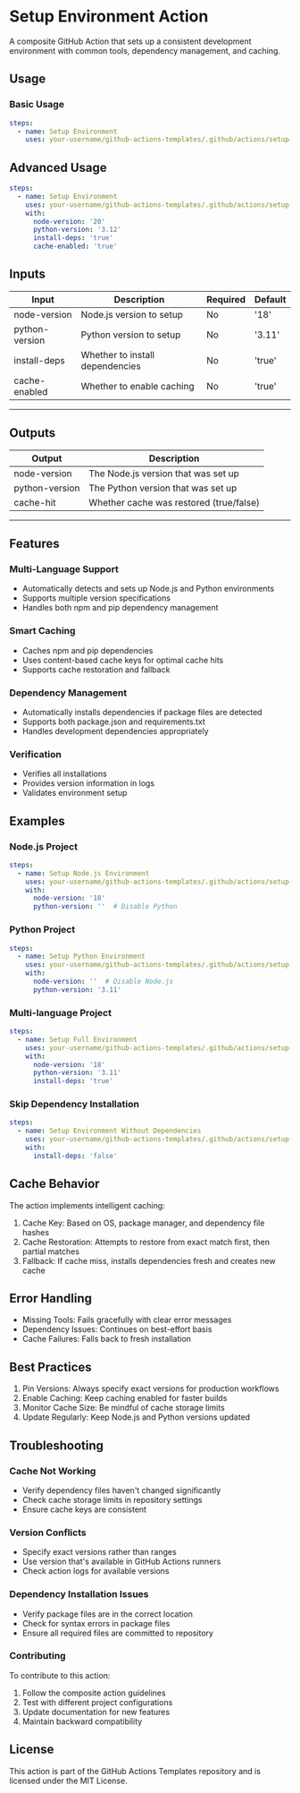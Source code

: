# Setup Environment Action

A composite GitHub Action that sets up a consistent development environment with common tools, dependency management, and caching.

## Usage

### Basic Usage

```yaml
steps:
  - name: Setup Environment
    uses: your-username/github-actions-templates/.github/actions/setup-environment@main
```

## Advanced Usage

```yaml
steps:
  - name: Setup Environment
    uses: your-username/github-actions-templates/.github/actions/setup-environment@main
    with:
      node-version: '20'
      python-version: '3.12'
      install-deps: 'true'
      cache-enabled: 'true'
```

## Inputs

| Input	            | Description	                    | Required  | Default   |
|-------------------|-----------------------------------|-----------|-----------|
| node-version	    | Node.js version to setup	        | No	    | '18'      |
| python-version	| Python version to setup	        | No	    | '3.11'    |
| install-deps	    | Whether to install dependencies	| No	    | 'true'    |
| cache-enabled	    | Whether to enable caching	        | No	    | 'true'    |
---

## Outputs

| Output	        | Description                               |
|-------------------|-------------------------------------------|
| node-version	    | The Node.js version that was set up       |
| python-version	| The Python version that was set up        |
| cache-hit	        | Whether cache was restored (true/false)   |
---

## Features

### Multi-Language Support

* Automatically detects and sets up Node.js and Python environments
* Supports multiple version specifications
* Handles both npm and pip dependency management

### Smart Caching

* Caches npm and pip dependencies
* Uses content-based cache keys for optimal cache hits
* Supports cache restoration and fallback

### Dependency Management

* Automatically installs dependencies if package files are detected
* Supports both package.json and requirements.txt
* Handles development dependencies appropriately


### Verification

* Verifies all installations
* Provides version information in logs
* Validates environment setup

## Examples

### Node.js Project

```yaml
steps:
  - name: Setup Node.js Environment
    uses: your-username/github-actions-templates/.github/actions/setup-environment@main
    with:
      node-version: '18'
      python-version: ''  # Disable Python
```

### Python Project

```yaml
steps:
  - name: Setup Python Environment
    uses: your-username/github-actions-templates/.github/actions/setup-environment@main
    with:
      node-version: ''  # Disable Node.js
      python-version: '3.11'
```

### Multi-language Project

```yaml
steps:
  - name: Setup Full Environment
    uses: your-username/github-actions-templates/.github/actions/setup-environment@main
    with:
      node-version: '18'
      python-version: '3.11'
      install-deps: 'true'
```

### Skip Dependency Installation

```yaml
steps:
  - name: Setup Environment Without Dependencies
    uses: your-username/github-actions-templates/.github/actions/setup-environment@main
    with:
      install-deps: 'false'
```

## Cache Behavior

The action implements intelligent caching:

1. Cache Key: Based on OS, package manager, and dependency file hashes
2. Cache Restoration: Attempts to restore from exact match first, then partial matches
3. Fallback: If cache miss, installs dependencies fresh and creates new cache

## Error Handling

* Missing Tools: Fails gracefully with clear error messages
* Dependency Issues: Continues on best-effort basis
* Cache Failures: Falls back to fresh installation

## Best Practices

1. Pin Versions: Always specify exact versions for production workflows
2. Enable Caching: Keep caching enabled for faster builds
3. Monitor Cache Size: Be mindful of cache storage limits
4. Update Regularly: Keep Node.js and Python versions updated

## Troubleshooting

### Cache Not Working

* Verify dependency files haven't changed significantly
* Check cache storage limits in repository settings
* Ensure cache keys are consistent

### Version Conflicts

* Specify exact versions rather than ranges
* Use version that's available in GitHub Actions runners
* Check action logs for available versions

### Dependency Installation Issues

* Verify package files are in the correct location
* Check for syntax errors in package files
* Ensure all required files are committed to repository

### Contributing

To contribute to this action:
1. Follow the composite action guidelines
2. Test with different project configurations
3. Update documentation for new features
4. Maintain backward compatibility

## License

This action is part of the GitHub Actions Templates repository and is licensed under the MIT License.

